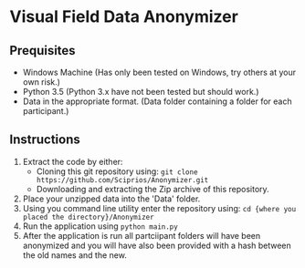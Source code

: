# Visual Field Data Anonymizer
## Prequisites
* Windows Machine (Has only been tested on Windows, try others at your own risk.)
* Python 3.5 (Python 3.x have not been tested but should work.)
* Data in the appropriate format. (Data folder containing a folder for each participant.)

## Instructions
1. Extract the code by either:
    * Cloning this git repository using: ```git clone https://github.com/Sciprios/Anonymizer.git```
    * Downloading and extracting the Zip archive of this repository.
2. Place your unzipped data into the 'Data' folder.
3. Using you command line utility enter the repository using: ```cd {where you placed the directory}/Anonymizer```
4. Run the application using ```python main.py```
5. After the application is run all partciipant folders will have been anonymized and you will have also been provided with a hash between the old names
and the new.